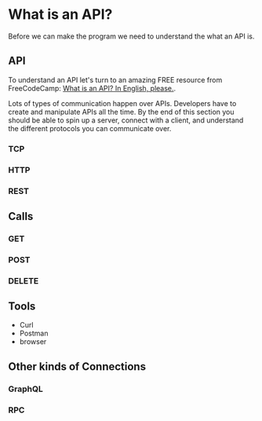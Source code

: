 # What is an API?
Before we can make the program we need to understand the what an API is. 

## API
To understand an API let's turn to an amazing FREE resource from FreeCodeCamp: [What is an API? In English, please.](https://www.freecodecamp.org/news/what-is-an-api-in-english-please-b880a3214a82/). 

Lots of types of communication happen over APIs. Developers have to create and manipulate APIs all the time. By the end of this section you should be able to spin up a server, connect with a client, and understand the different protocols you can communicate over.

### TCP 

### HTTP

### REST

## Calls

### GET

### POST

### DELETE

## Tools
- Curl
- Postman
- browser

## Other kinds of Connections

### GraphQL

### RPC
